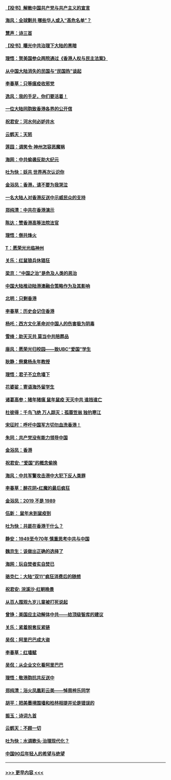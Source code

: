 #### [【投书】解散中国共产党与共产主义的宣言](../pages/nsc993/n11679177.md?t=11251922) 
#### [海风：全球剿共 哪些华人或入“高危名单”？](../pages/nsc993/n11678617.md?t=11251922) 
#### [慧声：诗三首](../pages/nsc993/n11678848.md?t=11251922) 
#### [【投书】曝光中共治理下大陆的黑暗](../pages/nsc993/n11678674.md?t=11251922) 
#### [理悟：贺美国参众两院通过《香港人权与民主法案》](../pages/nsc993/n11678104.md?t=11251922) 
#### [从中国大陆消失的民国与“民国热”谈起](../pages/nsc993/n11678075.md?t=11251922) 
#### [李春草：只等瘟疫收邪党](../pages/nsc993/n11677308.md?t=11251922) 
#### [逸风：我的手足，你们要活着！](../pages/nsc993/n11676352.md?t=11251922) 
#### [一位大陆同胞致香港各界的公开信](../pages/nsc993/n11675761.md?t=11251922) 
#### [祝君安：河水何必妒井水](../pages/nsc993/n11675746.md?t=11251922) 
#### [云鹤天：天怒](../pages/nsc993/n11675718.md?t=11251922) 
#### [莲园：调笑令‧神州怎容恶魔祸](../pages/nsc993/n11675648.md?t=11251922) 
#### [海网：中共偷袭反助大纪元](../pages/nsc993/n11673515.md?t=11251922) 
#### [吐为快：妖共 世界再次认识你](../pages/nsc993/n11673506.md?t=11251922) 
#### [金浴凤：香港，请不要为我哭泣](../pages/nsc993/n11673248.md?t=11251922) 
#### [一名大陆人对香港反送中示威民众的支持](../pages/nsc993/n11672615.md?t=11251922) 
#### [郑纯清：中共在香港演示](../pages/nsc993/n11670539.md?t=11251922) 
#### [陈达：赞香港高等法院法官](../pages/nsc993/n11669542.md?t=11251922) 
#### [理悟：倒共烽火](../pages/nsc993/n11668844.md?t=11251922) 
#### [T：愿荣光光临神州](../pages/nsc993/n11668421.md?t=11251922) 
#### [关乐：红鼠狼兵休猖狂](../pages/nsc993/n11668378.md?t=11251922) 
#### [梁京：“中国之治”是危及人类的恶治](../pages/nsc993/n11668328.md?t=11251922) 
#### [中国大陆推动陆港澳融合策略作为及其影响](../pages/nsc993/n11668157.md?t=11251922) 
#### [北明：只剩香港](../pages/nsc993/n11668002.md?t=11251922) 
#### [李春草：历史会记住香港](../pages/nsc993/n11667927.md?t=11251922) 
#### [杨吒：西方文化革命对中国人的伤害极为阴毒](../pages/nsc993/n11664521.md?t=11251922) 
#### [雪绮：助天灭共 莫当中共陪葬品](../pages/nsc993/n11662650.md?t=11251922) 
#### [唐风：愿荣光归校园——致UBC“爱国”学生](../pages/nsc993/n11662194.md?t=11251922) 
#### [耿静：祭奠杨永年教授](../pages/nsc993/n11662514.md?t=11251922) 
#### [理悟：君子不立危墙下](../pages/nsc993/n11662172.md?t=11251922) 
#### [花婆娑：寄语海外留学生](../pages/nsc993/n11662121.md?t=11251922) 
#### [诸葛高参：猪年猪瘟 鼠年鼠疫 天灭中共 谁挡谁亡](../pages/nsc993/n11661980.md?t=11251922) 
#### [杜彼得：千鸟飞绝 万人踪灭；孤蓑笠翁 独钓寒江](../pages/nsc993/n11661170.md?t=11251922) 
#### [宋征时：呼吁中国军方切勿血洗香港！](../pages/nsc993/n11415318.md?t=11251922) 
#### [朱同：共产党没有能力领导中国](../pages/nsc993/n11660421.md?t=11251922) 
#### [金浴凤：香港](../pages/nsc993/n11660419.md?t=11251922) 
#### [祝君安: “爱国”的概念偷换](../pages/nsc993/n11659706.md?t=11251922) 
#### [海风：中共军警攻击港中大犯下反人类罪](../pages/nsc993/n11659632.md?t=11251922) 
#### [李春草：醉花阴•红魔的最后疯狂](../pages/nsc993/n11659287.md?t=11251922) 
#### [金浴凤：2019 不是 1989](../pages/nsc993/n11657663.md?t=11251922) 
#### [伍新： 鼠年未到鼠疫到](../pages/nsc993/n11655098.md?t=11251922) 
#### [吐为快：共匪在香港干什么？](../pages/nsc993/n11654891.md?t=11251922) 
#### [静安：1949至今70年 慎重思考中共与中国](../pages/nsc993/n11651244.md?t=11251922) 
#### [魏京生：该做出正确的选择了](../pages/nsc993/n11653084.md?t=11251922) 
#### [海网：玩自焚者实自焚已](../pages/nsc993/n11652423.md?t=11251922) 
#### [骆克仁：大陆“双11”疯狂消费后的随想](../pages/nsc993/n11652305.md?t=11251922) 
#### [祝君安: 浣溪沙·红朝晚景](../pages/nsc993/n11652258.md?t=11251922) 
#### [从百人围观九岁儿童被打死说起](../pages/nsc993/n11651030.md?t=11251922) 
#### [曾铮：美国应主动解体中共——给顶级智库的建议](../pages/nsc993/n11649888.md?t=11251922) 
#### [关乐：紧着脱套反紧链](../pages/nsc993/n11649069.md?t=11251922) 
#### [吴侃：阿里巴巴成大盗](../pages/nsc993/n11645523.md?t=11251922) 
#### [李春草：红墙赋](../pages/nsc993/n11646389.md?t=11251922) 
#### [吴侃：从企业文化看阿里巴巴](../pages/nsc993/n11645476.md?t=11251922) 
#### [理悟：敬港胞抗共反送中](../pages/nsc993/n11645466.md?t=11251922) 
#### [郑纯清：浴火凤凰彩云美——悼周梓乐同学](../pages/nsc993/n11645155.md?t=11251922) 
#### [胡平：把美墨境围墙和柏林相提并论是错误的](../pages/nsc993/n11645134.md?t=11251922) 
#### [振玉：诗词九首](../pages/nsc993/n11644081.md?t=11251922) 
#### [云鹤天：不顾一切](../pages/nsc993/n11643508.md?t=11251922) 
#### [吐为快：水调歌头·治理现代化？](../pages/nsc993/n11643485.md?t=11251922) 
#### [中国90后年轻人的希望与绝望](../pages/nsc993/n11642317.md?t=11251922) 

----
#### [ >>> 更早内容 <<< ](../indexes/nsc993-earlier.md)
